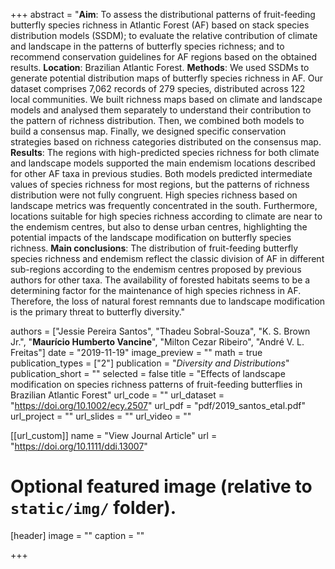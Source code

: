 +++
abstract = "**Aim**: To assess the distributional patterns of fruit-feeding butterfly species richness in Atlantic Forest (AF) based on stack species distribution models (SSDM); to evaluate the relative contribution of climate and landscape in the patterns of butterfly species richness; and to recommend conservation guidelines for AF regions based on the obtained results.
**Location**: Brazilian Atlantic Forest.
**Methods**: We used SSDMs to generate potential distribution maps of butterfly species richness in AF. Our dataset comprises 7,062 records of 279 species, distributed across 122 local communities. We built richness maps based on climate and landscape models and analysed them separately to understand their contribution to the pattern of richness distribution. Then, we combined both models to build a consensus map. Finally, we designed specific conservation strategies based on richness categories distributed on the consensus map.
**Results**: The regions with high-predicted species richness for both climate and landscape models supported the main endemism locations described for other AF taxa in previous studies. Both models predicted intermediate values of species richness for most regions, but the patterns of richness distribution were not fully congruent. High species richness based on landscape metrics was frequently concentrated in the south. Furthermore, locations suitable for high species richness according to climate are near to the endemism centres, but also to dense urban centres, highlighting the potential impacts of the landscape modification on butterfly species richness.
**Main conclusions**: The distribution of fruit-feeding butterfly species richness and endemism reflect the classic division of AF in different sub-regions according to the endemism centres proposed by previous authors for other taxa. The availability of forested habitats seems to be a determining factor for the maintenance of high species richness in AF. Therefore, the loss of natural forest remnants due to landscape modification is the primary threat to butterfly diversity."

authors = ["Jessie Pereira Santos", "Thadeu Sobral-Souza", "K. S. Brown Jr.", "**Maurício Humberto Vancine**", "Milton Cezar Ribeiro", "André V. L. Freitas"]
date = "2019-11-19"
image_preview = ""
math = true
publication_types = ["2"]
publication = "*Diversity and Distributions*"
publication_short = ""
selected = false
title = "Effects of landscape modification on species richness patterns of fruit-feeding butterflies in Brazilian Atlantic Forest"
url_code = ""
url_dataset = "https://doi.org/10.1002/ecy.2507"
url_pdf = "pdf/2019_santos_etal.pdf"
url_project = ""
url_slides = ""
url_video = ""

[[url_custom]]
name = "View Journal Article"
url = "https://doi.org/10.1111/ddi.13007"

# Optional featured image (relative to `static/img/` folder).
[header]
image = ""
caption = ""

+++
